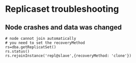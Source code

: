 # Replicaset troubleshooting

## Node crashes and data was changed 

```
# node cannot join automatically 
# you need to set the recoveryMethod 
rs=dba.getReplicatSet()
rs.status()
rs.rejoinInstance('repl@slave',{recoveryMethod: 'clone'})

```
